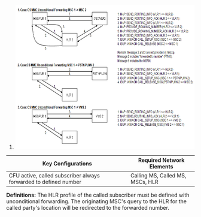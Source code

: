 1.  <img src="images/CS_Mobile_Mobile_Call_with_Unconditional_Forwarding.png" style="width:6.36978in;height:4.00854in"
    alt="A diagram of a network AI-generated content may be incorrect." />

| **Key Configurations** | **Required Network Elements** |
|----|----|
| CFU active, called subscriber always forwarded to defined number | Calling MS, Called MS, MSCs, HLR |

**Definitions:** The HLR profile of the called subscriber must be
defined with unconditional forwarding. The originating MSC's query to
the HLR for the called party's location will be redirected to the
forwarded number.
